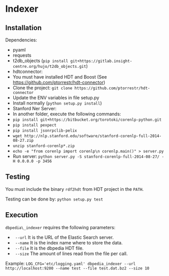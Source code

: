 Indexer
=======

Installation
------------

Dependencies:
* pyaml
* requests
* t2db\_objects (``pip install git+https://gitlab.insight-centre.org/hujo/t2db_objects.git``)
* hdtconnector:
 * You must have installed HDT and Boost (See https://github.com/ptorrestr/hdt-connector)
 * Clone the project: `git clone https://github.com/ptorrestr/hdt-connector`
 * Update the ENV variables in file setup.py
 * Install normally (`python setup.py install`)
* Stanford Ner Server:
 * In another folder, execute the following commands:
 * ``pip install git+https://bitbucket.org/torotoki/corenlp-python.git``
 * ``pip install pexpect``
 * ``pip install jsonrpclib-pelix``
 * ``wget http://nlp.stanford.edu/software/stanford-corenlp-full-2014-08-27.zip``
 * ``unzip stanford-corenlp*.zip``
 * ``echo -e "from corenlp import corenlp\n corenlp.main()" > server.py``
 * Run server: ``python server.py -S stanford-corenlp-full-2014-08-27/ -H 0.0.0.0 -p 3456``


Testing
-------
You must include the binary `rdf2hdt` from HDT project in the `PATH`.

Testing can be done by: ``python setup.py test``

Execution
---------
``dbpedia\_indexer`` requires the following parameters:
 * `` --url`` It is the URL of the Elastic Search server.
 * `` --name`` It is the index name where to store the data.
 * `` --file`` It is the dbpedia HDT file. 
 * `` --size`` The amount of lines read from the file per call.

Example:
``LOG_CFG='etc/logging.yaml' dbpedia_indexer --url http://localhost:9200 --name test --file test.dat.bz2 --size 10``

